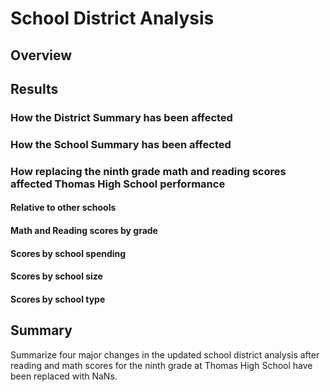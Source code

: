 # School District Analysis

## Overview

## Results

### How the District Summary has been affected

### How the School Summary has been affected

### How replacing the ninth grade math and reading scores affected Thomas High School performance

#### Relative to other schools

#### Math and Reading scores by grade

#### Scores by school spending

#### Scores by school size

#### Scores by school type

## Summary
Summarize four major changes in the updated school district analysis after reading and math scores for the ninth grade at Thomas High School have been replaced with NaNs.

